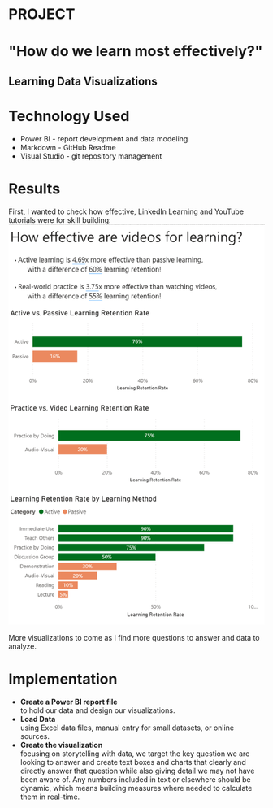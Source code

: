 # PROJECT
# "How do we learn most effectively?"  
## Learning Data Visualizations

# Technology Used
- Power BI - report development and data modeling
- Markdown - GitHub Readme
- Visual Studio - git repository management

# Results
First, I wanted to check how effective, LinkedIn Learning and YouTube tutorials were for skill building:
![Active learning is 3x more effective than passive learning](./Images/github_active_vs_passive.png)  

More visualizations to come as I find more questions to answer and data to analyze.

# Implementation
- **Create a Power BI report file**  
 to hold our data and design our visualizations.
- **Load Data**  
 using Excel data files, manual entry for small datasets, or online sources.
- **Create the visualization**  
 focusing on storytelling with data, we target the key question we are looking to answer and create text boxes and charts that clearly and directly answer that question while also giving detail we may not have been aware of.  Any numbers included in text or elsewhere should be dynamic, which means building measures where needed to calculate them in real-time.

